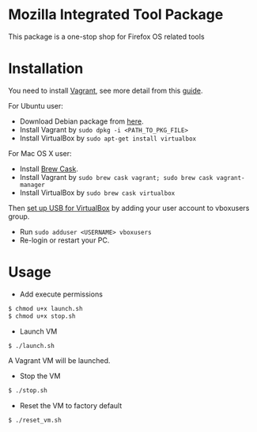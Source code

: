 Mozilla Integrated Tool Package
===============================

This package is a one-stop shop for Firefox OS related tools

# Installation 

You need to install [Vagrant](https://docs.vagrantup.com/v2/installation/index.html), see more detail from this [guide](https://docs.vagrantup.com/v2/installation/index.html).

For Ubuntu user:
* Download Debian package from [here](http://www.vagrantup.com/downloads).
* Install Vagrant by `sudo dpkg -i <PATH_TO_PKG_FILE>`
* Install VirtualBox by `sudo apt-get install virtualbox`

For Mac OS X user:
* Install [Brew Cask](http://caskroom.io/).
* Install Vagrant by `sudo brew cask vagrant; sudo brew cask vagrant-manager`
* Install VirtualBox by `sudo brew cask virtualbox`

Then [set up USB for VirtualBox](https://help.ubuntu.com/community/VirtualBox/USB) by adding your user account to vboxusers group. 
* Run `sudo adduser <USERNAME> vboxusers`
* Re-login or restart your PC.

# Usage

* Add execute permissions

```bash
$ chmod u+x launch.sh
$ chmod u+x stop.sh
```

* Launch VM

```bash
$ ./launch.sh
```

A Vagrant VM will be launched.


* Stop the VM

```bash
$ ./stop.sh
```

* Reset the VM to factory default

```bash
$ ./reset_vm.sh
```
